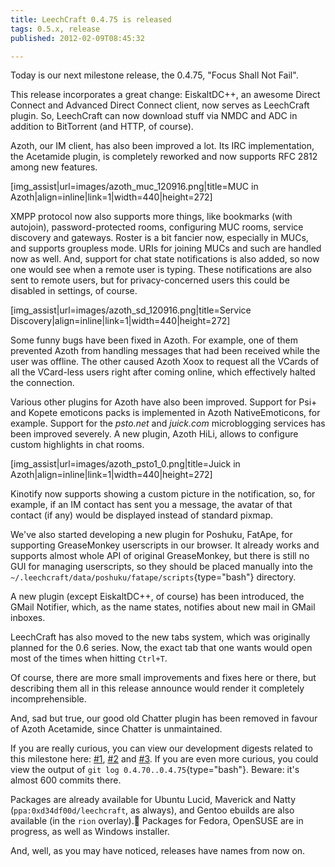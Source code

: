 ```yaml
---
title: LeechCraft 0.4.75 is released
tags: 0.5.x, release
published: 2012-02-09T08:45:32

---
```


Today is our next milestone release, the 0.4.75, "Focus Shall Not
Fail".

This release incorporates a great change: EiskaltDC++, an awesome Direct
Connect and Advanced Direct Connect client, now serves as LeechCraft
plugin. So, LeechCraft can now download stuff via NMDC and ADC in
addition to BitTorrent (and HTTP, of course).

Azoth, our IM client, has also been improved a lot. Its IRC
implementation, the Acetamide plugin, is completely reworked and now
supports RFC 2812 among new features.

\[img\_assist|url=images/azoth\_muc\_120916.png|title=MUC in
Azoth|align=inline|link=1|width=440|height=272\]

XMPP protocol now also supports more things, like bookmarks (with
autojoin), password-protected rooms, configuring MUC rooms, service
discovery and gateways. Roster is a bit fancier now, especially in MUCs,
and supports groupless mode. URIs for joining MUCs and such are handled
now as well. And, support for chat state notifications is also added, so
now one would see when a remote user is typing. These notifications are
also sent to remote users, but for privacy-concerned users this could be
disabled in settings, of course.

\[img\_assist|url=images/azoth\_sd\_120916.png|title=Service
Discovery|align=inline|link=1|width=440|height=272\]

Some funny bugs have been fixed in Azoth. For example, one of them
prevented Azoth from handling messages that had been received while the
user was offline. The other caused Azoth Xoox to request all the VCards
of all the VCard-less users right after coming online, which effectively
halted the connection.

Various other plugins for Azoth have also been improved. Support for
Psi+ and Kopete emoticons packs is implemented in Azoth NativeEmoticons,
for example. Support for the *psto.net* and *juick.com* microblogging
services has been improved severely. A new plugin, Azoth HiLi, allows to
configure custom highlights in chat rooms.

\[img\_assist|url=images/azoth\_psto1\_0.png|title=Juick in
Azoth|align=inline|link=1|width=440|height=272\]

Kinotify now supports showing a custom picture in the notification, so,
for example, if an IM contact has sent you a message, the avatar of that
contact (if any) would be displayed instead of standard pixmap.

We've also started developing a new plugin for Poshuku, FatApe, for
supporting GreaseMonkey userscripts in our browser. It already works and
supports almost whole API of original GreaseMonkey, but there is still
no GUI for managing userscripts, so they should be placed manually into
the `~/.leechcraft/data/poshuku/fatape/scripts`{type="bash"} directory.

A new plugin (except EiskaltDC++, of course) has been introduced, the
GMail Notifier, which, as the name states, notifies about new mail in
GMail inboxes.

LeechCraft has also moved to the new tabs system, which was originally
planned for the 0.6 series. Now, the exact tab that one wants would open
most of the times when hitting `Ctrl+T`.

Of course, there are more small improvements and fixes here or there,
but describing them all in this release announce would render it
completely incomprehensible.

And, sad but true, our good old Chatter plugin has been removed in
favour of Azoth Acetamide, since Chatter is unmaintained.

If you are really curious, you can view our development digests related
to this milestone here: [\#1](/devel-digest-1), [\#2](/devel-digest-2)
and [\#3](/devel-digest-3). If you are even more curious, you could view
the output of `git log 0.4.70..0.4.75`{type="bash"}. Beware: it's almost
600 commits there.

Packages are already available for Ubuntu Lucid, Maverick and Natty
(`ppa:0xd34df00d/leechcraft`, as always), and Gentoo ebuilds are also
available (in the `rion` overlay). Packages for Fedora, OpenSUSE are in
progress, as well as Windows installer.

And, well, as you may have noticed, releases have names from now on.
